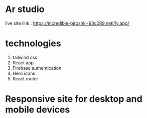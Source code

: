 # Ar studio

live site link : https://incredible-piroshki-93c289.netlify.app/

# technologies
1. tailwind css
2. React app
3. Firebase authentication
4. Hero icons
5. React router

# Responsive site for desktop and mobile devices